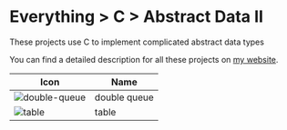 # Everything > C > Abstract Data II

These projects use C to implement complicated abstract data types

You can find a detailed description for all these projects on [my website](https://g10.app/status/).

| Icon                                      | Name  | 
|-------------------------------------------|-------|
| ![double-queue](https://icons.g10.app/double-queue.png) | double queue |
| ![table](https://icons.g10.app/table.png)   | table  |

